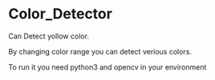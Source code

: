 # Color_Detector

Can Detect yollow color.

By changing color range you can detect verious colors.


To run it you need python3 and opencv in your environment

